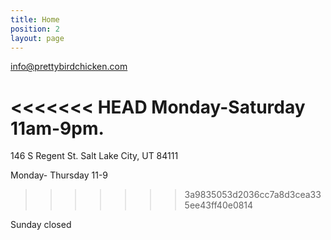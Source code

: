 ```yaml
---
title: Home
position: 2
layout: page
---
```



[info@prettybirdchicken.com](mailto:info@prettybirdchicken.com)

<<<<<<< HEAD
Monday-Saturday 11am-9pm.
=======
146 S Regent St.
Salt Lake City, UT 84111

Monday- Thursday 11-9
>>>>>>> 3a9835053d2036cc7a8d3cea335ee43ff40e0814


Sunday closed

